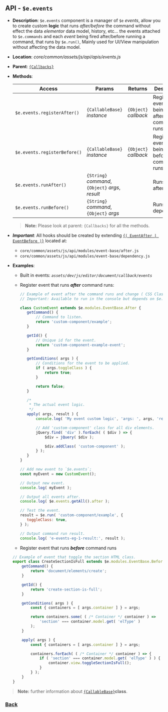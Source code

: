 ## API -  `$e.events`
*  **Description**: `$e.events` component is a manager of `$e` _events_, allow you to create custom **logic** that runs *after/before* the command without effect the data *elementor* data model,  history, etc...
the events attached to  `$e.commands`  and each  _event_ being fired after/before  running a command, that runs by  `$e.run()`, Mainly used for UI/View manipulation without affecting the data model.
*  **Location**: *core/common/assets/js/api/apis/events.js*
*  **Parent**: [`{Callbacks}`](#Callbacks)
*  **Methods**:

    | Access                       | Params                                                   | Returns                | Description
    |------------------------------|----------------------------------------------------------|------------------------|----------------------------------------------------------------|
    | `$e.events.registerAfter()`  | `{CallableBase}` *instance*                              | `{Object}` *callback*  | Register a event that being fired after the command runs.
    | `$e.events.registerBefore()` | `{CallableBase}` *instance*                              | `{Object}` *callback*  | Register a event that being fired before the command runs.
    | `$e.events.runAfter()`       | `{String}` *command*, `{Object}` *args*, *result*        |                        | Runs event after.
    | `$e.events.runBefore()`      | `{String}` *command*, `{Object}` *args*                  |                        | Runs before dependency.

	> **Note:** Please look at parent: `{Callbacks}` for all the methods.
 
  * ***Important***: All hooks should be created by extending [`{( EventAfter | EventBefore )}`](#EventAfter-EventBefore) located at:
    * `core/common/assets/js/api/modules/event-base/after.js`
    * `core/common/assets/js/api/modules/event-base/dependency.js`
 * **Examples**:
   * Built in events:  *`assets/dev/js/editor/document/callback/events`*
   * Register event that runs **_after_** command runs:

        ```javascript
        // Example of event after the command runs and change ( CSS Class ) of all div elements.
        // Important: Available to run in the console but depends on $e.components example#1.
        
        class CustomEvent extends $e.modules.EventBase.After {
           getCommand() {
               // Command to listen.
               return 'custom-component/example';
           }
        
           getId() {
               // Unique id for the event.
               return 'custom-component-example-event';
           }
        
           getConditions( args ) {
               // Conditions for the event to be applied.
               if ( args.toggleClass ) {
                   return true;
               }
        
               return false;
           }
        
           /*
            * The actual event logic.
            */
           apply( args, result ) {
               console.log( 'My event custom logic', 'args: ', args, 'result: ', result );
        
               // Add 'custom-component' class for all div elements.
               jQuery.find( 'div' ).forEach( ( $div ) => {
                   $div = jQuery( $div );
        
                   $div.addClass( 'custom-component' );
               } );
           }
        }
        
        // Add new event to `$e.events`;
        const myEvent = new CustomEvent();
        
        // Output new event.
        console.log( myEvent );
        
        // Output all events after.
        console.log( $e.events.getAll().after );
        
        // Test the event.
        result = $e.run( 'custom-component/example', {
           toggleClass: true,
        } );
        
        // Output command run result.
        console.log( 'e-events-eg-1-result:', result );
        ```

   * Register event that runs **_before_** command runs
    ```javascript
    // Example of event that toggle the section HTML class.
    export class CreateSectionIsFull extends $e.modules.EventBase.Before {
        getCommand() {
            return 'document/elements/create';
        }
    
        getId() {
            return 'create-section-is-full';
        }
    
        getConditions( args ) {
            const { containers = [ args.container ] } = args;
    
            return containers.some( ( /* Container */ container ) =>
                'section' === container.model.get( 'elType' )
            );
        }
    
        apply( args ) {
            const { containers = [ args.container ] } = args;
    
            containers.forEach( ( /* Container */ container ) => {
                if ( 'section' === container.model.get( 'elType' ) ) {
                    container.view.toggleSectionIsFull();
                }
            } );
        }
    }
    ```
> **Note:** further information about [`{CallableBase}`](../module/module---internal-callable-base.md)**class**.
  
### [Back](../readme.md) 
